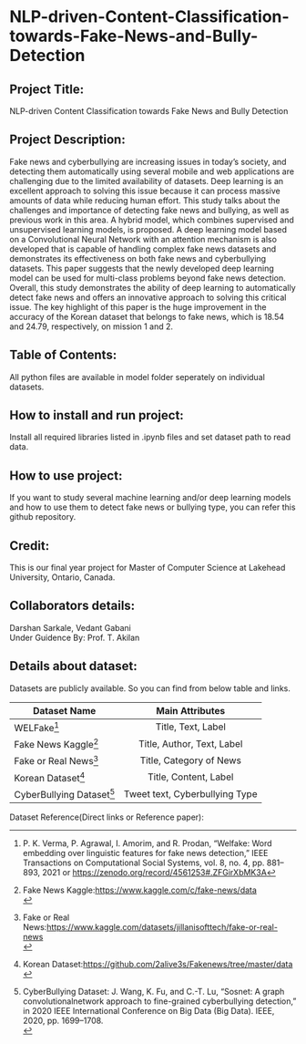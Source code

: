 # NLP-driven-Content-Classification-towards-Fake-News-and-Bully-Detection
## Project Title:<br> 
NLP-driven Content Classification towards Fake News and Bully Detection

## Project Description:<br> 
Fake news and cyberbullying are increasing issues in today’s society, and detecting them automatically using several mobile and web applications are challenging due to the limited availability of datasets. Deep learning is an excellent approach to solving this issue because it can process massive amounts of data while reducing human effort. This study talks about the challenges and importance of detecting fake news and bullying, as well as previous work in this area. A hybrid model, which combines supervised and unsupervised learning models, is proposed. A deep learning model based on a Convolutional Neural Network with an attention mechanism is also developed that is capable of handling complex fake news datasets and demonstrates its effectiveness on both fake news and cyberbullying datasets. This paper suggests that the newly developed deep learning model can be used for multi-class problems beyond fake news detection. Overall, this study demonstrates the ability of deep learning to automatically detect fake news and offers an innovative approach to solving this critical issue. The key highlight of this paper is the huge improvement in the accuracy of the Korean dataset that belongs to fake news, which is 18.54 and 24.79, respectively, on mission 1 and 2.

## Table of Contents:<br>
All python files are available in model folder seperately on individual datasets. 

## How to install and run project:<br>
Install all required libraries listed in .ipynb files and set dataset path to read data.

## How to use project:<br>
If you want to study several machine learning and/or deep learning models and how to use them to detect fake news or bullying type, you can refer this github repository.

## Credit:<br>
This is our final year project for Master of Computer Science at Lakehead University, Ontario, Canada. <br>

## Collaborators details:<br>
Darshan Sarkale, Vedant Gabani <br>
Under Guidence By: Prof. T. Akilan <br>

## Details about dataset:<br>
Datasets are  publicly available. So you can find from below table and links.


| Dataset Name        | Main Attributes       | 
| ------------- |:-------------:| 
| WELFake[^1]     | Title, Text, Label | 
| Fake News Kaggle[^2]     | Title, Author, Text, Label      
| Fake or Real News[^3] | Title, Category of News	      |    
| Korean Dataset[^4]	     | Title, Content, Label      |   
| CyberBullying Dataset[^5] | Tweet text, Cyberbullying Type	      |    




Dataset Reference(Direct links or Reference paper): <br>

[^1]:  P. K. Verma, P. Agrawal, I. Amorim, and R. Prodan, “Welfake: Word
embedding over linguistic features for fake news detection,” IEEE
Transactions on Computational Social Systems, vol. 8, no. 4, pp. 881–
893, 2021 or https://zenodo.org/record/4561253#.ZFGirXbMK3A
[^2]: Fake News Kaggle:https://www.kaggle.com/c/fake-news/data <br>
[^3]: Fake or Real News:https://www.kaggle.com/datasets/jillanisofttech/fake-or-real-news <br>
[^4]: Korean Dataset:https://github.com/2alive3s/Fakenews/tree/master/data <br>
[^5]: CyberBullying Dataset: J. Wang, K. Fu, and C.-T. Lu, “Sosnet: A graph convolutionalnetwork approach to fine-grained cyberbullying detection,” in 2020 IEEE International Conference on Big Data (Big Data). IEEE, 2020, pp. 1699–1708. <br>

